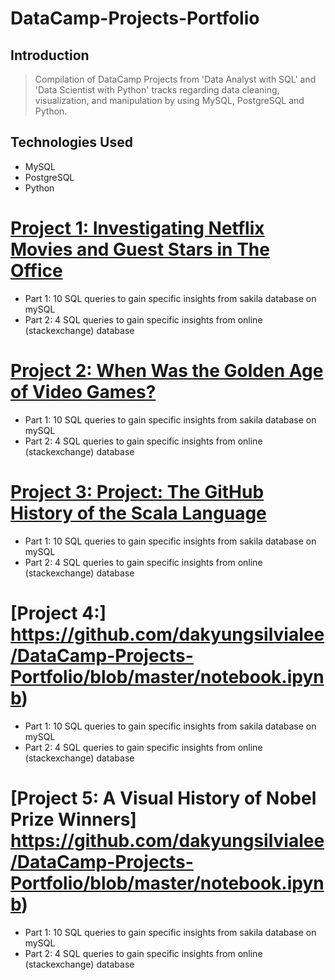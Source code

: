 # DataCamp-Projects-Portfolio
## Introduction
> Compilation of DataCamp Projects from 'Data Analyst with SQL' and 'Data Scientist with Python' tracks regarding data cleaning, visualization, and manipulation by using MySQL, PostgreSQL and Python.



## Technologies Used
>  
* MySQL
* PostgreSQL
* Python


# [Project 1: Investigating Netflix Movies and Guest Stars in The Office](https://github.com/dakyungsilvialee/DataCamp-Projects-Portfolio/tree/master/workspace)
* Part 1: 10 SQL queries to gain specific insights from sakila database on mySQL 
* Part 2: 4 SQL queries to gain specific insights from online (stackexchange) database 


# [Project 2: When Was the Golden Age of Video Games?](https://github.com/dakyungsilvialee/DataCamp-Projects-Portfolio/tree/master/workspace)
* Part 1: 10 SQL queries to gain specific insights from sakila database on mySQL 
* Part 2: 4 SQL queries to gain specific insights from online (stackexchange) database 


# [Project 3: Project: The GitHub History of the Scala Language](https://github.com/dakyungsilvialee/DataCamp-Projects-Portfolio/blob/master/The%20GitHub%20History%20of%20the%20Scala%20Language.ipynb)
* Part 1: 10 SQL queries to gain specific insights from sakila database on mySQL 
* Part 2: 4 SQL queries to gain specific insights from online (stackexchange) database 


# [Project 4:] https://github.com/dakyungsilvialee/DataCamp-Projects-Portfolio/blob/master/notebook.ipynb)
* Part 1: 10 SQL queries to gain specific insights from sakila database on mySQL 
* Part 2: 4 SQL queries to gain specific insights from online (stackexchange) database 



# [Project 5: A Visual History of Nobel Prize Winners] https://github.com/dakyungsilvialee/DataCamp-Projects-Portfolio/blob/master/notebook.ipynb)
* Part 1: 10 SQL queries to gain specific insights from sakila database on mySQL 
* Part 2: 4 SQL queries to gain specific insights from online (stackexchange) database 
